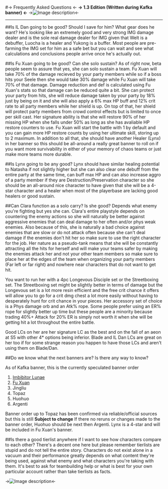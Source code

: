 #-> Frequently Asked Questions <-
**-> 1.3 Edition (Written during Kafka banner) <-**
->![Image description](https://files.catbox.moe/v5obzq.png)<-


***


##Is IL Dan going to be good? Should I save for him? What gear does he want?
He's looking like an extremely good and very strong IMG damage dealer and is the sole real damage dealer for IMG given that Welt is a debuffer, Luocha is a healer and Yukong is a buffer. Most people are pre-farming the IMG set for him as a safe bet but you can wait and see what calculations and conclusions people arrive once he's actually out.

##Is Fu Xuan going to be good? Can she solo sustain?
As of right now, beta people seem to assure that yes, she can solo sustain a team. Fu Xuan will take 70% of the damage recieved by your party members while so if a boss hits your Seele then she would take 30% damage while Fu Xuan will take 70% of that damage. Damage reduction and def is calculated using Fu Xuan's stats so that damage can be reduced quite a bit.
She can protect your party from hits, she will reduce damage taken by your party by 18% just by being on it and she will also apply a 6% max HP buff and 12% crit rate to all party members while her shield is up. On top of that, her shield will protect party members from crowd control effects but is limited to once per skill cast. Her signature ability is that she will restore 90% of her missing HP when she falls under 50% as long as she has avaliable HP restore counters to use. Fu Xuan will start the battle with 1 by default and you can gain more HP restore counts by using her ultimate skill, storing up to 2 maximum.
In addition to all that, she should have another Healer (Lynx) in her banner so this should be all-around a really great banner to roll on if you want more survivability in either of your memory of chaos teams or just make more teams more durable.

##Is Lynx going to be any good?
Lynx should have similar healing potential to Natasha if not slightly higher but she can also clear one debuff from the entire party at the same time, can buff max HP and can also increase aggro of a party member if they are Destruction/Preservation character so she should be an all-around nice character to have given that she will be a 4-star character and a healer when most of the playerbase are lacking good healers or good sustain.

##Can Clara function as a solo carry? Is she good?
Depends what enemy you're fighting but yes she can. Clara's entire playstyle depends on countering the enemy actions so she will naturally be better against aggressive enemies that can deal damage to her often and/or phys weak enemies. Also because of this, she is naturally a bad choice against enemies that are slow or do not attack often because she can't deal damage if the enemies don't hit her so make sure to use the right character for the job. Her nature as a pseudo-tank means that she will be constantly attracting all the hits for herself and will make your teams safer by making the enemies attack her and not your other team members so make sure to place her at the edges of the team when organizing your party members (Far left or far right) and nowhere near characters that do not want to get hit.

You want to run her with a 4pc Longevous Disciple set or the Streetboxing set. The Streetboxing set might be slightly better in terms of damage but the Longevous set is a lot more resin efficient and the free crit chance it offers will allow you to go for a crit dmg chest a lot more easily without having to desperately hunt for crit chance in your pieces. Her accessory set of choice is a Phys damage orb and an Atk% rope. Some people prefer using an ER% rope for slightly better up time but these people are a minority because trading 40%+ Attack for 20% ER is simply not worth it when she will be getting hit a lot throughout the entire battle.

Good LCs on her are her signature LC as the best and on the fall of an aeon at S5 with other 4* options being inferior. Blade and IL Dan LCs are great on her too if for some strange reason you happen to have those LCs and aren't using them on Blade/Dan.

##Do we know what the next banners are? Is there any way to know?

As of Kafka banner, this is the currently speculated banner order

1. [Imbibitor Lunae](https://hsr.yatta.top/en/archive/avatar/1213/dan-heng-imbibitor-lunae?mode=details)
2. [Fu Xuan](https://hsr.yatta.top/en/archive/avatar/1208/fu-xuan?mode=details)
3. Jingliu
4. Topaz
5. Huohuo
6. Argenti

Banner order up to Topaz has been confirmed via reliable/official sources but this is still **Subject to change**
If there no reruns or changes made to the banner order, Huohuo should be next then Argenti.
Lynx is a 4-star and will be included in Fu Xuan's banner.

##Is there a good tierlist anywhere if I want to see how characters compare to each other?
There's a decent one here but please remember tierlists are stupid and do not tell the entire story. Characters do not exist alone in a vacuum and their performance greatly depends on what content they're being used, against what enemy and what characters you're taking with them. It's best to ask for teambuilding help or what is best for your own particular account rather than take tierlists as facts.

->![Image description](https://files.catbox.moe/nnm9d6.png)<-